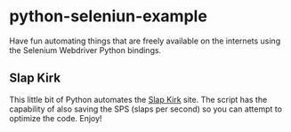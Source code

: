 # python-seleniun-example
Have fun automating things that are freely available on the internets using the Selenium Webdriver Python bindings.

## Slap Kirk

This little bit of Python automates the [Slap Kirk](http://www.slapkirk.com/play) site. The script has the capability of also saving the SPS (slaps per second) so you can attempt to optimize the code. Enjoy!

